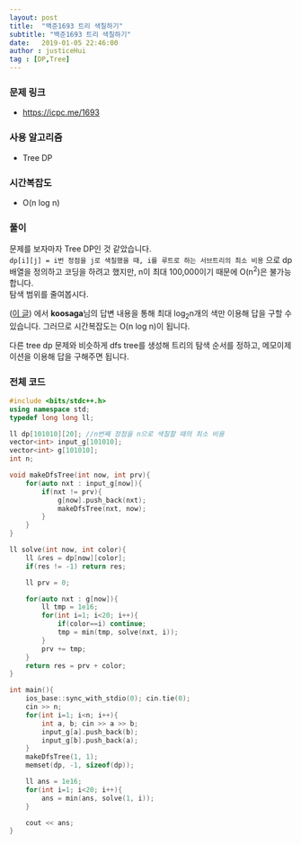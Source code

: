 ```yaml
---
layout: post
title:  "백준1693 트리 색칠하기"
subtitle: "백준1693 트리 색칠하기"
date:   2019-01-05 22:46:00
author : justiceHui
tag : [DP,Tree]
---
```


### 문제 링크
* https://icpc.me/1693

### 사용 알고리즘
* Tree DP

### 시간복잡도
* O(n log n)

### 풀이
문제를 보자마자 Tree DP인 것 같았습니다.<br>
`dp[i][j] = i번 정점을 j로 색칠했을 때, i를 루트로 하는 서브트리의 최소 비용` 으로 dp배열을 정의하고 코딩을 하려고 했지만, n이 최대 100,000이기 때문에 O(n<sup>2</sup>)은 불가능합니다.<br>
탐색 범위를 줄여봅시다.

(<a href = "https://www.acmicpc.net/board/view/13972">이 글</a>) 에서 <b>koosaga</b>님의 답변 내용을 통해 최대 log<sub>2</sub>n개의 색만 이용해 답을 구할 수 있습니다. 그러므로 시간복잡도는 O(n log n)이 됩니다.

다른 tree dp 문제와 비슷하게 dfs tree를 생성해 트리의 탐색 순서를 정하고, 메모이제이션을 이용해 답을 구해주면 됩니다.

### 전체 코드
```cpp
#include <bits/stdc++.h>
using namespace std;
typedef long long ll;

ll dp[101010][20]; //n번째 정점을 n으로 색칠할 때의 최소 비용
vector<int> input_g[101010];
vector<int> g[101010];
int n;

void makeDfsTree(int now, int prv){
	for(auto nxt : input_g[now]){
		if(nxt != prv){
			g[now].push_back(nxt);
			makeDfsTree(nxt, now);
		}
	}
}

ll solve(int now, int color){
	ll &res = dp[now][color];
	if(res != -1) return res;

	ll prv = 0;

	for(auto nxt : g[now]){
		ll tmp = 1e16;
		for(int i=1; i<20; i++){
			if(color==i) continue;
			tmp = min(tmp, solve(nxt, i));
		}
		prv += tmp;
	}
	return res = prv + color;
}

int main(){
	ios_base::sync_with_stdio(0); cin.tie(0);
	cin >> n;
	for(int i=1; i<n; i++){
		int a, b; cin >> a >> b;
		input_g[a].push_back(b);
		input_g[b].push_back(a);
	}
	makeDfsTree(1, 1);
	memset(dp, -1, sizeof(dp));

	ll ans = 1e16;
	for(int i=1; i<20; i++){
		ans = min(ans, solve(1, i));
	}

	cout << ans;
}
```
